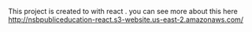 ﻿This project is created to with react . you can see more about this  here    http://nsbpubliceducation-react.s3-website.us-east-2.amazonaws.com/